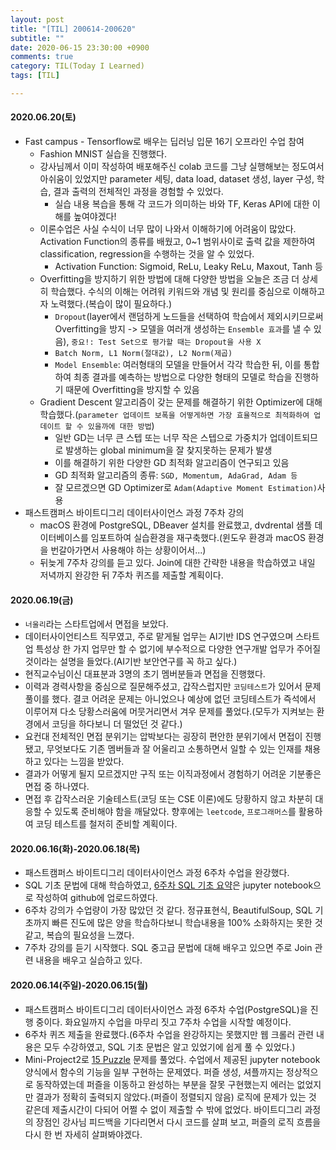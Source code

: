 ```yaml
---
layout: post
title: "[TIL] 200614-200620"
subtitle: ""
date: 2020-06-15 23:30:00 +0900
comments: true
category: TIL(Today I Learned)
tags: [TIL]

---
```


#### 2020.06.20(토)
  - Fast campus - Tensorflow로 배우는 딥러닝 입문 16기 오프라인 수업 참여
    - Fashion MNIST 실습을 진행했다. 
    - 강사님께서 이미 작성하여 배포해주신 colab 코드를 그냥 실행해보는 정도여서 아쉬움이 있었지만 parameter 세팅, data load, dataset 생성, layer 구성, 학습, 결과 출력의 전체적인 과정을 경험할 수 있었다.
      - 실습 내용 복습을 통해 각 코드가 의미하는 바와 TF, Keras API에 대한 이해를 높여야겠다!
    - 이론수업은 사실 수식이 너무 많이 나와서 이해하기에 어려움이 많았다. Activation Function의 종류를 배웠고, 0~1 범위사이로 출력 값을 제한하여 classification, regression을 수행하는 것을 알 수 있었다.
      - Activation Function: Sigmoid, ReLu, Leaky ReLu, Maxout, Tanh 등 
    - Overfitting을 방지하기 위한 방법에 대해 다양한 방법을 오늘은 조금 더 상세히 학습했다. 수식의 이해는 어려워 키워드와 개념 및 원리를 중심으로 이해하고자 노력했다.(복습이 많이 필요하다.)
      - `Dropout`(layer에서 랜덤하게 노드들을 선택하여 학습에서 제외시키므로써 Overfitting을 방지 -> 모델을 여러개 생성하는 `Ensemble 효과`를 낼 수 있음), `중요!: Test Set으로 평가할 때는 Dropout을 사용 X`
      - `Batch Norm, L1 Norm(절대값), L2 Norm(제곱)`
      - `Model Ensemble`: 여러형태의 모델을 만들어서 각각 학습한 뒤, 이를 통합하여 최종 결과를 예측하는 방법으로 다양한 형태의 모델로 학습을 진행하기 때문에 Overfitting을 방지할 수 있음
    - Gradient Descent 알고리즘이 갖는 문제를 해결하기 위한 Optimizer에 대해 학습했다.(`parameter 업데이트 보폭을 어떻게하면 가장 효율적으로 최적화하여 업데이트 할 수 있을까에 대한 방법`)
      - 일반 GD는 너무 큰 스텝 또는 너무 작은 스텝으로 가중치가 업데이트되므로 발생하는 global minimum을 잘 찾지못하는 문제가 발생
      - 이를 해결하기 위한 다양한 GD 최적화 알고리즘이 연구되고 있음
      - GD 최적화 알고리즘의 종류: `SGD, Momentum, AdaGrad, Adam 등`
      - 잘 모르겠으면  GD Optimizer로 `Adam(Adaptive Moment Estimation)`사용
  - 패스트캠퍼스 바이트디그리 데이터사이언스 과정 7주차 강의
    - macOS 환경에 PostgreSQL, DBeaver 설치를 완료했고, dvdrental 샘플 데이터베이스를 임포트하여 실습환경을 재구축했다.(윈도우 환경과 macOS 환경을 번갈아가면서 사용해야 하는 상황이어서...)
    - 뒤늦게 7주차 강의를 듣고 있다. Join에 대한 간략한 내용을 학습하였고 내일 저녁까지 완강한 뒤 7주차 퀴즈를 제출할 계획이다.

#### 2020.06.19(금)
  - `너울리`라는 스타트업에서 면접을 보았다. 
  - 데이터사이언티스트 직무였고, 주로 맡게될 업무는 AI기반 IDS 연구였으며 스타트업 특성상 한 가지 업무만 할 수 없기에 부수적으로 다양한 연구개발 업무가 주어질 것이라는 설명을 들었다.(AI기반 보안연구를 꼭 하고 싶다.)
  - 현직교수님이신 대표분과 3명의 초기 멤버분들과 면접을 진행했다. 
  - 이력과 경력사항을 중심으로 질문해주셨고, 갑작스럽지만 `코딩테스트`가 있어서 문제풀이를 했다. 결코 어려운 문제는 아니었으나 예상에 없던 코딩테스트가 즉석에서 이루어져 다소 당황스러움에 머뭇거리면서 겨우 문제를 풀었다.(모두가 지켜보는 환경에서 코딩을 하다보니 더 떨었던 것 같다.)
  - 요컨대 전체적인 면접 분위기는 압박보다는 굉장히 편안한 분위기에서 면접이 진행됐고, 무엇보다도 기존 멤버들과 잘 어울리고 소통하면서 일할 수 있는 인재를 채용하고 있다는 느낌을 받았다. 
  - 결과가 어떻게 될지 모르겠지만 구직 또는 이직과정에서 경험하기 어려운 기분좋은 면접 중 하나였다. 
  - 면접 후 갑작스러운 기술테스트(코딩 또는 CSE 이론)에도 당황하지 않고 차분히 대응할 수 있도록 준비해야 함을 깨달았다. 향후에는 `leetcode`, `프로그래머스`를 활용하여 코딩 테스트를 철저히 준비할 계획이다.

#### 2020.06.16(화)-2020.06.18(목)
  - 패스트캠퍼스 바이트디그리 데이터사이언스 과정 6주차 수업을 완강했다.
  - SQL 기초 문법에 대해 학습하였고, [6주차 SQL 기초 요약](https://github.com/choidslab/bytedegree-datascience/blob/master/Python%20Basics/6%EC%A3%BC%EC%B0%A8%20-%20PostgreSQL%20%EC%88%98%EC%97%85%20%EB%82%B4%EC%9A%A9%20%EC%A0%95%EB%A6%AC1.ipynb)은 jupyter notebook으로 작성하여 github에 업로드하였다.
  - 6주차 강의가 수업량이 가장 많았던 것 같다. 정규표현식, BeautifulSoup, SQL 기초까지 빠른 진도에 많은 양을 학습하다보니 학습내용을 100% 소화하지는 못한 것 같고, 복습의 필요성을 느꼈다.
  - 7주차 강의를 듣기 시작했다. SQL 중고급 문법에 대해 배우고 있으면 주로 Join 관련 내용을 배우고 실습하고 있다. 

#### 2020.06.14(주일)-2020.06.15(월)
  - 패스트캠퍼스 바이트디그리 데이터사이언스 과정 6주차 수업(PostgreSQL)을 진행 중이다. 화요일까지 수업을 마무리 짓고 7주차 수업을 시작할 예정이다.
  - 6주차 퀴즈 제출을 완료했다.(6주차 수업을 완강하지는 못했지만 웹 크롤러 관련 내용은 모두 수강하였고, SQL 기초 문법은 알고 있었기에 쉽게 풀 수 있었다.)
  - Mini-Project2로 [15 Puzzle](https://en.wikipedia.org/wiki/15_puzzle) 문제를 풀었다. 수업에서 제공된 jupyter notebook 양식에서 함수의 기능을 일부 구현하는 문제였다. 퍼즐 생성, 셔플까지는 정상적으로 동작하였는데 퍼즐을 이동하고 완성하는 부분을 잘못 구현했는지 에러는 없었지만 결과가 정확히 출력되지 않았다.(퍼즐이 정렬되지 않음) 로직에 문제가 있는 것 같은데 제출시간이 다되어 어쩔 수 없이 제출할 수 밖에 없었다. 바이트디그리 과정의 장점인 강사님 피드백을 기다리면서 다시 코드를 살펴 보고, 퍼즐의 로직 흐름을 다시 한 번 자세히 살펴봐야겠다.
